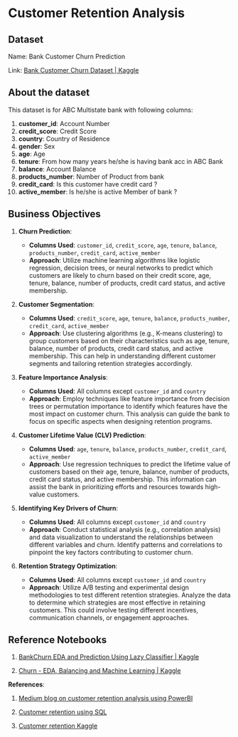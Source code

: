 # Customer Retention Analysis

## Dataset

Name: Bank Customer Churn Prediction

Link: [Bank Customer Churn Dataset | Kaggle](https://www.kaggle.com/datasets/gauravtopre/bank-customer-churn-dataset)

## About the dataset

This dataset is for ABC Multistate bank with following columns:

1. **customer_id**: Account Number
2. **credit_score**: Credit Score
3. **country**: Country of Residence
4. **gender**: Sex
5. **age**: Age
6. **tenure**: From how many years he/she is having bank acc in ABC Bank
7. **balance**: Account Balance
8. **products_number**: Number of Product from bank
9. **credit_card**: Is this customer have credit card ?
10. **active_member**: Is he/she is active Member of bank ?

## Business Objectives

1. **Churn Prediction**:
   
   - **Columns Used**: `customer_id`, `credit_score`, `age`, `tenure`, `balance`, `products_number`, `credit_card`, `active_member`
   - **Approach**: Utilize machine learning algorithms like logistic regression, decision trees, or neural networks to predict which customers are likely to churn based on their credit score, age, tenure, balance, number of products, credit card status, and active membership.

2. **Customer Segmentation**:
   
   - **Columns Used**: `credit_score`, `age`, `tenure`, `balance`, `products_number`, `credit_card`, `active_member`
   - **Approach**: Use clustering algorithms (e.g., K-means clustering) to group customers based on their characteristics such as age, tenure, balance, number of products, credit card status, and active membership. This can help in understanding different customer segments and tailoring retention strategies accordingly.

3. **Feature Importance Analysis**:
   
   - **Columns Used**: All columns except `customer_id` and `country`
   - **Approach**: Employ techniques like feature importance from decision trees or permutation importance to identify which features have the most impact on customer churn. This analysis can guide the bank to focus on specific aspects when designing retention programs.

4. **Customer Lifetime Value (CLV) Prediction**:
   
   - **Columns Used**: `age`, `tenure`, `balance`, `products_number`, `credit_card`, `active_member`
   - **Approach**: Use regression techniques to predict the lifetime value of customers based on their age, tenure, balance, number of products, credit card status, and active membership. This information can assist the bank in prioritizing efforts and resources towards high-value customers.

5. **Identifying Key Drivers of Churn**:
   
   - **Columns Used**: All columns except `customer_id` and `country`
   - **Approach**: Conduct statistical analysis (e.g., correlation analysis) and data visualization to understand the relationships between different variables and churn. Identify patterns and correlations to pinpoint the key factors contributing to customer churn.

6. **Retention Strategy Optimization**:
   
   - **Columns Used**: All columns except `customer_id` and `country`
   - **Approach**: Utilize A/B testing and experimental design methodologies to test different retention strategies. Analyze the data to determine which strategies are most effective in retaining customers. This could involve testing different incentives, communication channels, or engagement approaches.

## Reference Notebooks

1. [BankChurn EDA and Prediction Using Lazy Classifier | Kaggle](https://www.kaggle.com/code/prathameshgadekar/bankchurn-eda-and-prediction-using-lazy-classifier)

2. [Churn - EDA, Balancing and Machine Learning | Kaggle](https://www.kaggle.com/code/raphaelmarconato/churn-eda-balancing-and-machine-learning)



**References**:

1. [Medium blog on customer retention analysis using PowerBI](https://medium.com/@Feranmi_Amole/customer-retention-analysis-with-power-bi-d9dd00077a36)

2. [Customer retention using SQL](https://medium.com/cube-dev/customer-retention-analysis-93af9daee46b)

3. [Customer retention Kaggle](https://www.kaggle.com/datasets/uttamp/store-data)
